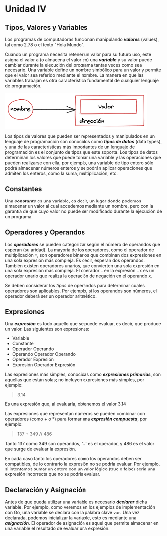 # Unidad IV


## Tipos, Valores y Variables

Los programas de computadoras funcionan manipulando ***valores*** (values), tal como 2.78 o el texto "Hola Mundo". 

Cuando un programa necesita retener un valor para su futuro uso, este asigna el valor a (o almacena el valor en) una ***variable*** y su valor puede cambiar durante la ejecución del programa tantas veces como sea necesario. Una variable define un nombre simbólico para un valor y permite que el valor sea referido mediante el nombre. La manera en que las variables trabajan es otra característica fundamental de cualquier lenguaje de programación. 

![Componentes de una variable](./assets/variable.png "Componentes variable")


Los tipos de valores que pueden ser representados y manipulados en un lenguaje de programación son conocidos como ***tipos de datos*** (data types), y una de las características más importantes de un lenguaje de programación es el conjunto de tipos que este soporta. Los tipos de datos determinan los valores que puede tomar una variable y las operaciones que pueden realizarse con ella, por ejemplo, una variable de tipo entero sólo podrá almacenar números enteros y se podrán aplicar operaciones que admiten los enteros, como la suma, multiplicación, etc.


## Constantes

Una ***constante*** es una variable, es decir, un lugar donde podemos almacenar un valor al cual accedemos mediante un nombre, pero con la garantía de que cuyo valor no puede ser modificado durante la ejecución de un programa.


## Operadores y Operandos

Los  ***operadores*** se pueden categorizar según el número de operandos que esperan (su aridad). La mayoría de los operadores, como el operador de multiplicación `*`, son operadores binarios que combinan dos expresiones en una sola expresión más compleja. Es decir, esperan dos operandos. También existen operadores unarios, que convierten una sola expresión en una sola expresión más compleja. El operador `−` en la expresión −x es un operador unario que realiza la operación de negación en el operando x.

Se deben considerar los *tipos* de operandos para determinar cuales operadores son aplicables. Por ejemplo, si los operandos son números, el operador deberá ser un operador aritmético.


## Expresiones

Una ***expresión*** es todo aquello que se puede evaluar, es decir, que produce un valor. Las siguientes son expresiones:

- Variable
- Constante
- Operador Operando
- Operando Operador Operando
- Operador Expresión
- Expresión Operador Expresión

Las expresiones más simples, conocidas como ***expresiones primarias***, son aquellas que están solas; no incluyen expresiones más simples, por ejemplo:

> 3.14

Es una expresión que, al evaluarla, obtenemos el valor 3.14

Las expresiones que representan números se pueden combinar con operadores (como + o *) para formar una ***expresión compuesta***, por ejemplo:

> 137 + 349     // 486

Tanto 137 como 349 son operandos, '+' es el operador, y 486 es el valor que surge de evaluar la expresión.

 En cada caso tanto los operadores como los operandos deben ser compatibles, de lo contrario la expresión no se podría evaluar. Por ejemplo, si intentamos sumar un entero con un valor lógico (true o false) sería una expresión incorrecta que no se podría evaluar.


## Declaración y Asignación

Antes de que pueda utilizar una variable es necesario ***declarar*** dicha variable. Por ejemplo, como veremos en los ejemplos de implementación con Go, una variable se declara con la palabra clave `var`. Una vez declarada, podemos inicializar la variable, esto es mediante una ***asignación***. El operador de asignación es aquel que permite almacenar en una variable el resultado de evaluar una expresión.